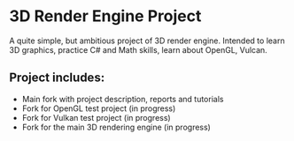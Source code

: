 # 3D Render Engine Project 
A quite simple, but ambitious project of 3D render engine. 
Intended to learn 3D graphics, practice C# and Math skills, learn about OpenGL, Vulcan.

## Project includes:
 - Main fork with project description, reports and tutorials
 - Fork for OpenGL test project (in progress)
 - Fork for Vulkan test project (in progress)
 - Fork for the main 3D rendering engine (in progress)

